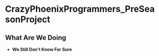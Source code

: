 # CrazyPhoenixProgrammers_PreSeasonProject

## What Are We Doing

* **We Still Don't Know For Sure**
